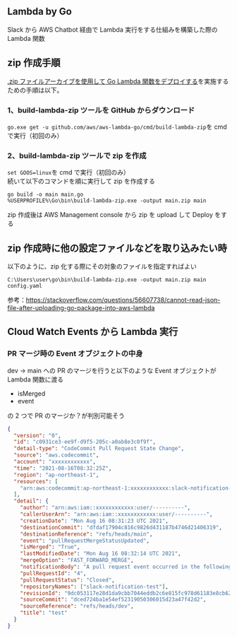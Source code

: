 ## Lambda by Go

Slack から AWS Chatbot 経由で Lambda 実行をする仕組みを構築した際の Lambda 関数

## zip 作成手順

[.zip ファイルアーカイブを使用して Go Lambda 関数をデプロイする](https://docs.aws.amazon.com/ja_jp/lambda/latest/dg/golang-package.html)を実施するための手順は以下。

### 1、build-lambda-zip ツールを GitHub からダウンロード

`go.exe get -u github.com/aws/aws-lambda-go/cmd/build-lambda-zip`を cmd で実行（初回のみ）

### 2、build-lambda-zip ツールで zip を作成

`set GOOS=linux`を cmd で実行（初回のみ）<br>
続いて以下のコマンドを順に実行して zip を作成する

```
go build -o main main.go
%USERPROFILE%\Go\bin\build-lambda-zip.exe -output main.zip main
```

zip 作成後は AWS Management console から zip を upload して Deploy をする

## zip 作成時に他の設定ファイルなどを取り込みたい時

以下のように、zip 化する際にその対象のファイルを指定すればよい

```
C:\Users\user\go\bin\build-lambda-zip.exe -output main.zip main config.yaml
```

参考：https://stackoverflow.com/questions/56607738/cannot-read-json-file-after-uploading-go-package-into-aws-lambda

## Cloud Watch Events から Lambda 実行

### PR マージ時の Event オブジェクトの中身

dev -> main への PR のマージを行うと以下のような Event オブジェクトが Lambda 関数に渡る

- isMerged
- event

の 2 つで PR のマージか？が判別可能そう

```json
{
  "version": "0",
  "id": "c0931ce3-ee9f-d9f5-205c-a0ab8e3c0f9f",
  "detail-type": "CodeCommit Pull Request State Change",
  "source": "aws.codecommit",
  "account": "xxxxxxxxxxxx",
  "time": "2021-08-16T08:32:25Z",
  "region": "ap-northeast-1",
  "resources": [
    "arn:aws:codecommit:ap-northeast-1:xxxxxxxxxxxx:slack-notification-test"
  ],
  "detail": {
    "author": "arn:aws:iam::xxxxxxxxxxxx:user/----------",
    "callerUserArn": "arn:aws:iam::xxxxxxxxxxxx:user/----------",
    "creationDate": "Mon Aug 16 08:31:23 UTC 2021",
    "destinationCommit": "dfdaf17904c816c9826d431187b4746d21406319",
    "destinationReference": "refs/heads/main",
    "event": "pullRequestMergeStatusUpdated",
    "isMerged": "True",
    "lastModifiedDate": "Mon Aug 16 08:32:14 UTC 2021",
    "mergeOption": "FAST_FORWARD_MERGE",
    "notificationBody": "A pull request event occurred in the following AWS CodeCommit repository: slack-notification-test. User: arn:aws:iam::xxxxxxxxxxxx:user/----------. Event: Updated. Pull request name: 4. Additional information: The pull request merge status has been updated. The status is merged. For more information, go to the AWS CodeCommit console https://ap-northeast-1.console.aws.amazon.com/codesuite/codecommit/repositories/slack-notification-test/pull-requests/4?region=ap-northeast-1.",
    "pullRequestId": "4",
    "pullRequestStatus": "Closed",
    "repositoryNames": ["slack-notification-test"],
    "revisionId": "9dc053117e28d1da9cbb7044eddb2c6e815fc978d61183e8cb62a59997599037",
    "sourceCommit": "dced724ba1e54ef52319050306015d23a47f42d2",
    "sourceReference": "refs/heads/dev",
    "title": "test"
  }
}
```
